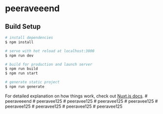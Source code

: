 # peeraveeend

## Build Setup

```bash
# install dependencies
$ npm install

# serve with hot reload at localhost:3000
$ npm run dev

# build for production and launch server
$ npm run build
$ npm run start

# generate static project
$ npm run generate
```

For detailed explanation on how things work, check out [Nuxt.js docs](https://nuxtjs.org).
#   p e e r a v e e e n d  
 #   p e e r a v e e 1 2 5  
 #   p e e r a v e e 1 2 5  
 #   p e e r a v e e 1 2 5  
 #   p e e r a v e e 1 2 5  
 #   p e e r a v e e 1 2 5  
 #   p e e r a v e e 1 2 5  
 #   p e e r a v e e 1 2 5  
 #   p e e r a v e e 1 2 5  
 